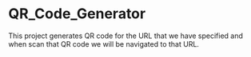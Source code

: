# QR_Code_Generator
This project generates QR code for the URL that we have specified and when scan that QR code we will be navigated to that URL.
